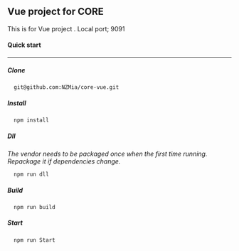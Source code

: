 Vue project for CORE
------
This is for Vue project . 
Local port; 9091

#### Quick start
--------
##### Clone
```
  git@github.com:NZMia/core-vue.git
```
##### Install
```
  npm install
```
##### Dll
_The vendor needs to be packaged once when the first time running. Repackage it if dependencies change._
```
  npm run dll
```
##### Build
```
  npm run build
```
##### Start
```
  npm run Start
```
